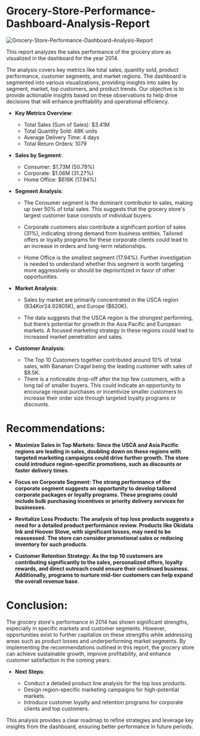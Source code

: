 # Grocery-Store-Performance-Dashboard-Analysis-Report

![Grocery-Store-Performance-Dashboard-Analysis-Report](https://github.com/user-attachments/assets/f3b93f32-1747-4242-bba8-fc0a00c1e7d6)

This report analyzes the sales performance of the grocery store as visualized in the dashboard for the year 2014.

The analysis covers key metrics like total sales, quantity sold, product performance, customer segments, and market regions. The dashboard is segmented into various visualizations, providing insights into sales by segment, market, top customers, and product trends. Our objective is to provide actionable insights based on these observations to help drive decisions that will enhance profitability and operational efficiency.

- **Key Metrics Overview**:
  
  - Total Sales (Sum of Sales): $3.41M
  - Total Quantity Sold: 48K units
  - Average Delivery Time: 4 days
  - Total Return Orders: 1079

 - **Sales by Segment**:
   
   - Consumer: $1.73M (50.79%)
   - Corporate: $1.06M (31.27%)
   - Home Office: $616K (17.94%)

- **Segment Analysis**:

   - The Consumer segment is the dominant contributor to sales, making up over 50% of total sales. This suggests that the grocery store's largest customer base consists of individual buyers.
     
   - Corporate customers also contribute a significant portion of sales (31%), indicating strong demand from business entities. Tailored offers or loyalty programs for these corporate clients could lead to an increase in orders and long-term relationships.
     
   - Home Office is the smallest segment (17.94%). Further investigation is needed to understand whether this segment is worth targeting more aggressively or should be deprioritized in 
     favor of other opportunities.

- **Market Analysis**:

   - Sales by market are primarily concentrated in the USCA region ($834K or 24.92%), followed by Asia Pacific ($805K), and Europe ($620K).
     
   - The data suggests that the USCA region is the strongest performing, but there’s potential for growth in the Asia Pacific and European markets. A focused marketing strategy in these 
     regions could lead to increased market penetration and sales.
     
- **Customer Analysis**:

   - The Top 10 Customers together contributed around 10% of total sales, with Bananan Cragel being the leading customer with sales of $8.5K.
   - There is a noticeable drop-off after the top few customers, with a long tail of smaller buyers. This could indicate an opportunity to encourage repeat purchases or incentivize 
     smaller customers to increase their order size through targeted loyalty programs or discounts.

# Recommendations:

- **Maximize Sales in Top Markets: Since the USCA and Asia Pacific regions are leading in sales, doubling down on these regions with targeted marketing campaigns could drive further growth. The store could introduce region-specific promotions, such as discounts or faster delivery times**.
  
- **Focus on Corporate Segment: The strong performance of the corporate segment suggests an opportunity to develop tailored corporate packages or loyalty programs. These programs could include bulk purchasing incentives or priority delivery services for businesses**.
  
- **Revitalize Loss Products: The analysis of top loss products suggests a need for a detailed product performance review. Products like Okidata Ink and Hoover Stove, with significant losses, may need to be reassessed. The store can consider promotional sales or reducing inventory for such products**.
  
- **Customer Retention Strategy: As the top 10 customers are contributing significantly to the sales, personalized offers, loyalty rewards, and direct outreach could ensure their continued business. Additionally, programs to nurture mid-tier customers can help expand the overall revenue base**.

# Conclusion: 

The grocery store's performance in 2014 has shown significant strengths, especially in specific markets and customer segments. However, opportunities exist to further capitalize on these strengths while addressing areas such as product losses and underperforming market segments. By implementing the recommendations outlined in this report, the grocery store can achieve sustainable growth, improve profitability, and enhance customer satisfaction in the coming years.

- **Next Steps**:

   - Conduct a detailed product line analysis for the top loss products.
   - Design region-specific marketing campaigns for high-potential markets.
   - Introduce customer loyalty and retention programs for corporate clients and top customers.
     
This analysis provides a clear roadmap to refine strategies and leverage key insights from the dashboard, ensuring better performance in future periods.
